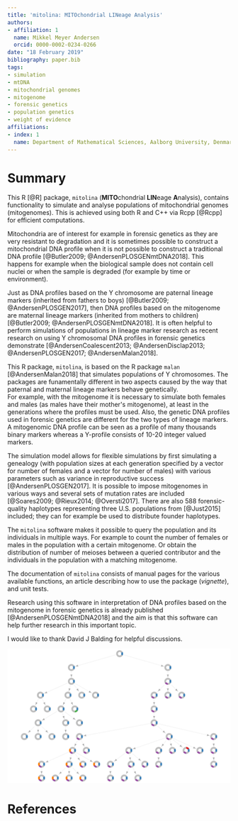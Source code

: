 ```yaml
---
title: 'mitolina: MITOchondrial LINeage Analysis'
authors:
- affiliation: 1
  name: Mikkel Meyer Andersen
  orcid: 0000-0002-0234-0266
date: "18 February 2019"
bibliography: paper.bib
tags:
- simulation
- mtDNA
- mitochondrial genomes
- mitogenome
- forensic genetics
- population genetics
- weight of evidence
affiliations:
- index: 1
  name: Department of Mathematical Sciences, Aalborg University, Denmark
---
```


# Summary

This R [@R] package, `mitolina` (**MITO**chondrial **LIN**eage **A**nalysis), contains functionality to simulate and analyse populations of mitochondrial genomes (mitogenomes). This is achieved using both R and C++ via Rcpp [@Rcpp] for efficient computations. 

Mitochondria are of interest for example in forensic genetics as they are very resistant to degradation 
and it is sometimes possible to construct a mitochondrial DNA profile when it is not possible to construct a 
traditional DNA profile [@Butler2009; @AndersenPLOSGENmtDNA2018].
This happens for example when the biological sample does not contain cell nuclei or when the 
sample is degraded (for example by time or environment).

Just as DNA profiles based on the Y chromosome are paternal lineage markers (inherited from fathers to boys) [@Butler2009; @AndersenPLOSGEN2017], 
then DNA profiles based on the mitogenome are maternal lineage markers (inherited from mothers to children) [@Butler2009; @AndersenPLOSGENmtDNA2018]. 
It is often helpful to perform simulations of populations in lineage marker research as 
recent research on using Y chromosomal DNA profiles in forensic genetics 
demonstrate [@AndersenCoalescent2013; @AndersenDisclap2013; @AndersenPLOSGEN2017; @AndersenMalan2018]. 

This R package, `mitolina`, is based on the R package `malan` [@AndersenMalan2018] that simulates populations of Y chromosomes. 
The packages are funamentally different in two aspects caused by the way that paternal and maternal lineage markers behave genetically.  
For example, with the mitogenome it is necessary to simulate both females and males (as males have their mother's mitogenome), at least in the generations where the profiles must be used. Also, the genetic DNA profiles used in forensic genetics are different for the two types of lineage markers. 
A mitogenomic DNA profile can be seen as a profile of many thousands binary markers whereas a Y-profile consists of 10-20 integer valued markers.

The simulation model allows for flexible simulations by first simulating a genealogy (with population sizes at each generation specified by a vector for number of females and a vector for number of males) with various parameters such as variance in reproductive success [@AndersenPLOSGEN2017]. 
It is possible to impose mitogenomes in various ways and several sets of mutation rates are included [@Soares2009; @Rieux2014; @Oversti2017]. 
There are also 588 forensic-quality haplotypes representing three U.S. populations from [@Just2015] included; they can for example be used to distribute founder haplotypes.

The `mitolina` software makes it possible to query the population and its individuals in multiple ways. For example to count the number of females or males in the population with a certain mitogenome. Or obtain the distribution of number of meioses between a queried contributor and the individuals in the population with a matching mitogenome.

The documentation of `mitolina` consists of manual pages for the various available functions, an article describing how to use the package (*vignette*), and unit tests.

Research using this software in interpretation of DNA profiles based on the 
mitogenome in forensic genetics is already published [@AndersenPLOSGENmtDNA2018] 
and the aim is that this software can help further research in this important topic. 

I would like to thank David J Balding for helpful discussions.

![Simulation illustration.](paper-fig-simulation.png)

# References
